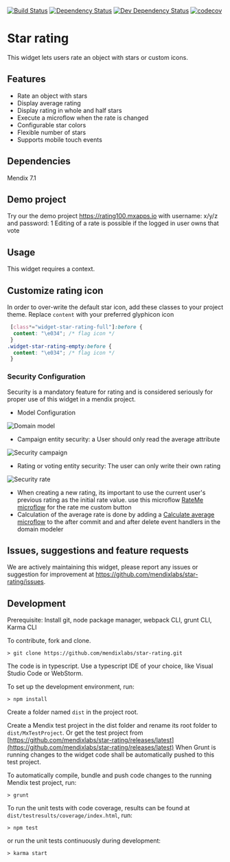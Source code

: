 [![Build Status](https://travis-ci.org/mendixlabs/star-rating.svg?branch=master)](https://travis-ci.org/mendixlabs/star-rating)
[![Dependency Status](https://david-dm.org/mendixlabs/star-rating.svg)](https://david-dm.org/mendixlabs/star-rating)
[![Dev Dependency Status](https://david-dm.org/mendixlabs/star-rating.svg#info=devDependencies)](https://david-dm.org/mendixlabs/star-rating#info=devDependencies)
[![codecov](https://codecov.io/gh/mendixlabs/star-rating/branch/master/graph/badge.svg)](https://codecov.io/gh/mendixlabs/star-rating)

# Star rating
This widget lets users rate an object with stars or custom icons.

## Features
* Rate an object with stars
* Display average rating
* Display rating in whole and half stars
* Execute a microflow when the rate is changed
* Configurable star colors
* Flexible number of stars
* Supports mobile touch events

## Dependencies
Mendix 7.1

## Demo project
Try our the demo project https://rating100.mxapps.io with username: x/y/z and password: 1
Editing of a rate is possible if the logged in user owns that vote

## Usage
This widget requires a context.

## Customize rating icon
In order to over-write the default star icon, add these classes to your project theme. Replace `content` with your preferred glyphicon icon
``` css
 [class*="widget-star-rating-full"]:before {
  content: "\e034"; /* flag icon */ 
 }
.widget-star-rating-empty:before {
  content: "\e034"; /* flag icon */
 }
```
### Security Configuration

Security is a mandatory feature for rating and is considered seriously for proper use of this widget in a mendix project.
 - Model Configuration

 ![Domain model](/assets/domain_model.jpg)
 - Campaign entity security: a User should only read the average attribute 
 
 ![Security campaign](/assets/security_campaign.jpg)
 - Rating or voting entity security: The user can only write their own rating 
 
 ![Security rate](/assets/security_rate.jpg)
 - When creating a new rating, its important to use the current user's previous rating as the initial rate value. use this microflow [RateMe microflow](https://modelshare.mendix.com/models/d7ece331-49d4-4464-a2e2-ea75528a0367/rate-me) for the rate me custom button
 - Calculation of the average rate is done by adding a [Calculate average microflow](https://modelshare.mendix.com/models/d27114b6-e2fb-4d79-aa39-8c60a6477ca8/calculate-average-rate) to the after commit and and after delete event handlers in the domain modeler

## Issues, suggestions and feature requests
We are actively maintaining this widget, please report any issues or suggestion for improvement at https://github.com/mendixlabs/star-rating/issues.

## Development
Prerequisite: Install git, node package manager, webpack CLI, grunt CLI, Karma CLI

To contribute, fork and clone.

    > git clone https://github.com/mendixlabs/star-rating.git

The code is in typescript. Use a typescript IDE of your choice, like Visual Studio Code or WebStorm.

To set up the development environment, run:

    > npm install

Create a folder named `dist` in the project root.

Create a Mendix test project in the dist folder and rename its root folder to `dist/MxTestProject`. Or get the test project from [https://github.com/mendixlabs/star-rating/releases/latest](https://github.com/mendixlabs/star-rating/releases/latest) When Grunt is running changes to the widget code shall be automatically pushed to this test project.

To automatically compile, bundle and push code changes to the running Mendix test project, run:

    > grunt

To run the unit tests with code coverage, results can be found at `dist/testresults/coverage/index.html`, run:

    > npm test

or run the unit tests continuously during development:

    > karma start
